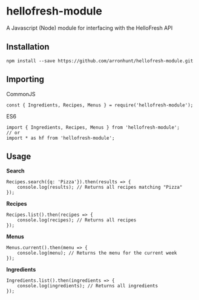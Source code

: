 # hellofresh-module
A Javascript (Node) module for interfacing with the HelloFresh API

## Installation

```
npm install --save https://github.com/arronhunt/hellofresh-module.git
```

## Importing

CommonJS
```
const { Ingredients, Recipes, Menus } = require('hellofresh-module');
```

ES6
```
import { Ingredients, Recipes, Menus } from 'hellofresh-module';
// or
import * as hf from 'hellofresh-module';
```

## Usage

**Search**
```
Recipes.search({q: 'Pizza'}).then(results => {
    console.log(results); // Returns all recipes matching "Pizza"
});
```

**Recipes**
```
Recipes.list().then(recipes => {
    console.log(recipes); // Returns all recipes
});
```

**Menus**
```
Menus.current().then(menu => {
    console.log(menu); // Returns the menu for the current week
});
```

**Ingredients**
```
Ingredients.list().then(ingredients => {
    console.log(ingredients); // Returns all ingredients
});
```
